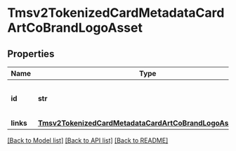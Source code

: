# Tmsv2TokenizedCardMetadataCardArtCoBrandLogoAsset

## Properties
Name | Type | Description | Notes
------------ | ------------- | ------------- | -------------
**id** | **str** | The Id of the co-brand logo asset.  | [optional] 
**links** | [**Tmsv2TokenizedCardMetadataCardArtCoBrandLogoAssetLinks**](Tmsv2TokenizedCardMetadataCardArtCoBrandLogoAssetLinks.md) |  | [optional] 

[[Back to Model list]](../README.md#documentation-for-models) [[Back to API list]](../README.md#documentation-for-api-endpoints) [[Back to README]](../README.md)


